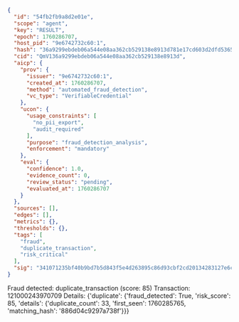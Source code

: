 ```json
{
  "id": "54fb2fb9a8d2e01e",
  "scope": "agent",
  "key": "RESULT",
  "epoch": 1760286707,
  "host_pid": "9e6742732c60:1",
  "hash": "36a9299ebdeb06a544e08aa362cb529138e8913d781e17cd603d2dfd53659388",
  "cid": "QmV136a9299ebdeb06a544e08aa362cb529138e8913d",
  "aicp": {
    "prov": {
      "issuer": "9e6742732c60:1",
      "created_at": 1760286707,
      "method": "automated_fraud_detection",
      "vc_type": "VerifiableCredential"
    },
    "ucon": {
      "usage_constraints": [
        "no_pii_export",
        "audit_required"
      ],
      "purpose": "fraud_detection_analysis",
      "enforcement": "mandatory"
    },
    "eval": {
      "confidence": 1.0,
      "evidence_count": 0,
      "review_status": "pending",
      "evaluated_at": 1760286707
    }
  },
  "sources": [],
  "edges": [],
  "metrics": {},
  "thresholds": {},
  "tags": [
    "fraud",
    "duplicate_transaction",
    "risk_critical"
  ],
  "sig": "341071235bf40b9bd7b5d843f5e4d263895c86d93cbf2cd20134283127e6c42e"
}
```

Fraud detected: duplicate_transaction (score: 85)
Transaction: 121000243970709
Details: {'duplicate': {'fraud_detected': True, 'risk_score': 85, 'details': {'duplicate_count': 33, 'first_seen': 1760285765, 'matching_hash': '886d04c9297a738f'}}}